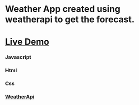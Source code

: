 # Weather App created using weatherapi to get the forecast.

# [Live Demo](www.google.com)

### Javascript
### Html
### Css
### [WeatherApi](www.weatherapi.com)
